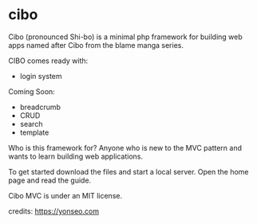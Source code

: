 # cibo
Cibo (pronounced Shi-bo) is a minimal php framework for building web apps named after Cibo from the blame manga series.

CIBO comes ready with:
- login system

Coming Soon:
- breadcrumb
- CRUD
- search
- template

Who is this framework for?
Anyone who is new to the MVC pattern and wants to learn building web applications.

To get started download the files and start a local server. Open the home page and read the guide.

Cibo MVC is under an MIT license.

credits: 
https://yonseo.com

